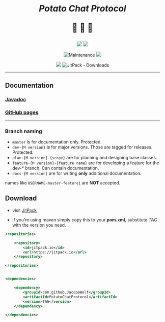 <center>

<h1> 

***Potato Chat Protocol*** 

:potato: :potato: :potato:

</h1>

![](https://img.shields.io/badge/warning-School%20Project-important?style=for-the-badge)
![](https://img.shields.io/github/license/JacopoWolf/PotatoChatProtocol?style=for-the-badge)

![Maintenance](https://img.shields.io/maintenance/yes/2020?style=for-the-badge)
![](https://img.shields.io/github/commit-activity/m/JacopoWolf/PotatoChatProtocol?color=blueviolet&style=for-the-badge)

[![](https://img.shields.io/jitpack/v/github/jacopowolf/potatochatprotocol?label=Jitpack%20latest%20release&style=for-the-badge)](https://jitpack.io/#JacopoWolf/PotatoChatProtocol)
![JitPack - Downloads](https://img.shields.io/jitpack/dm/github/jacopowolf/potatochatprotocol?color=darkblue&style=for-the-badge)



</center>

---

## Documentation

### [Javadoc](https://javadoc.jitpack.io/com/github/jacopowolf/potatochatprotocol/latest/javadoc/index.html)

### [GitHub pages](docs/README.md)

---

### Branch naming
* `master` is for documentation only. Protected.
* `dev-{M version}` is for major versions. Those are tagged for releases. Protected.
* `plan-{M version}-{scope}` are for planning and designing base classes.
* `feature-{M version}-{feature name}` are for developing a feature for the dev-* branch. Can contain documentation.
* `docs-{M version}` are for writing **only** additional documentation.
  
names like `USERNAME-master-feature1` are **NOT** accepted.



## Download
- visit [JitPack](https://jitpack.io/#JacopoWolf/PotatoChatProtocol)

- if you're using maven simply copy this to your **pom.xml**, substitute _TAG_ with the version you need.

```xml
<repositories>

	<repository>
		<id>jitpack.io</id>
		<url>https://jitpack.io</url>
	</repository>

</repositories>


<dependencies>

	<dependency>
		<groupId>com.github.JacopoWolf</groupId>
		<artifactId>PotatoChatProtocol</artifactId>
		<version>TAG</version>
	</dependency>

</dependencies>
```

